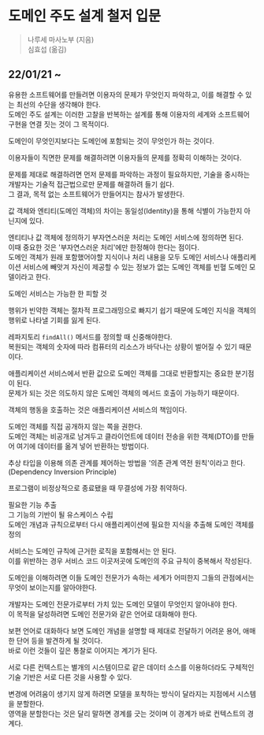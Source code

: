# 도메인 주도 설계 철저 입문

> 나루세 마사노부 (지음)  
> 심효섭 (옮김)

## 22/01/21 ~

유용한 소프트웨어를 만들려면 이용자의 문제가 무엇인지 파악하고, 이를 해결할 수 있는 최선의 수단을 생각해야 한다.  
도메인 주도 설계는 이러한 고찰을 반복하는 설계를 통해 이용자의 세계와 소프트웨어 구현을 연결 짓는 것이 그 목적이다.

도메인이 무엇인지보다는 도메인에 포함되는 것이 무엇인가 하는 것이다.

이용자들이 직면한 문제를 해결하려면 이용자들의 문제를 정확히 이해하는 것이다.

문제를 제대로 해결하려면 먼저 문제를 파악하는 과정이 필요하지만, 기술을 중시하는 개발자는 기술적 접근법으로만 문제를 해결하려 들기 쉽다.  
그 결과, 목적 없는 소프트웨어가 만들어지는 참사가 발생한다.

값 객체와 엔티티(도메인 객체)의 차이는 동일성(Identity)을 통해 식별이 가능한지 아닌지에 있다.

엔티티나 값 객체에 정의하기 부자연스러운 처리는 도메인 서비스에 정의하면 된다.  
이때 중요한 것은 '부자연스러운 처리'에만 한정해야 한다는 점이다.  
도메인 객체가 원래 포함했어야할 지식이나 처리 내용을 모두 도메인 서비스나 애플리케이션 서비스에 빼앗겨 자신이 제공할 수 있는 정보가 없는 도메인 객체를 빈혈 도메인 모델이라고 한다.

도메인 서비스는 가능한 한 피할 것

행위가 빈약한 객체는 절차적 프로그래밍으로 빠지기 쉽기 때문에 도메인 지식을 객체의 행위로 나타낼 기회를 잃게 된다.

레파지토리 `findAll()` 메서드를 정의할 때 신중해야한다.  
복원되는 객체의 숫자에 따라 컴퓨터의 리소스가 바닥나는 상황이 벌어질 수 있기 때문이다.

애플리케이션 서비스에서 반환 값으로 도메인 객체를 그대로 반환할지는 중요한 분기점이 된다.  
문제가 되는 것은 의도하지 않은 도메인 객체의 메서드 호출이 가능하기 때문이다.  

객체의 행동을 호출하는 것은 애플리케이션 서비스의 책임이다.

도메인 객체를 직접 공개하지 않는 쪽을 권한다.  
도메인 객체는 비공개로 남겨두고 클라이언트에 데이터 전송을 위한 객체(DTO)를 만들어 여기에 데이터를 옮겨 넣어 반환하는 방법이다.  

추상 타입을 이용해 의존 관계를 제어하는 방법을 '의존 관계 역전 원칙'이라고 한다. (Dependency Inversion Principle)  

프로그램이 비정상적으로 종료됐을 때 무결성에 가장 취약하다.  

필요한 기능 추출  
그 기능의 기반이 될 유스케이스 수립  
도메인 개념과 규칙으로부터 다시 애플리케이션에 필요한 지식을 추출해 도메인 객체를 정의  

서비스는 도메인 규칙에 근거한 로직을 포함해서는 안 된다.  
이를 위반하는 경우 서비스 코드 이곳저곳에 도메인의 주요 규칙이 중복해서 작성된다.  

도메인을 이해하려면 이들 도메인 전문가가 속하는 세계가 어떠한지 그들의 관점에서는 무엇이 보이는지를 알아야한다.  

개발자는 도메인 전문가로부터 가치 있는 도메인 모델이 무엇인지 알아내야 한다.  
이 목적을 달성하려면 도메인 전문가와 같은 언어로 대화해야 한다.  

보편 언어로 대화하다 보면 도메인 개념을 설명할 때 제대로 전달하기 어려운 용어, 애매한 단어 등을 발견하게 될 것이다.  
바로 이런 것들이 깊은 통찰로 이어지는 계기가 된다.  

서로 다른 컨텍스트는 별개의 시스템이므로 같은 데이터 소스를 이용하더라도 구체적인 기술 기반은 서로 다른 것을 사용할 수 있다.  

변경에 어려움이 생기지 않게 하려면 모델을 포착하는 방식이 달라지는 지점에서 시스템을 분할한다.  
영역을 분할한다는 것은 달리 말하면 경계를 긋는 것이며 이 경계가 바로 컨텍스트의 경계다.  
